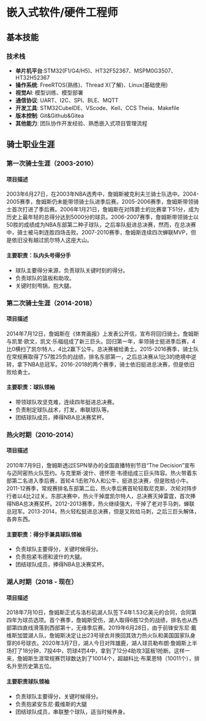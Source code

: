 # 嵌入式软件/硬件工程师

## 基本技能

### 技术栈

* **单片机平台**:STM32(F1/G4/H5)、HT32F52367、MSPM0G3507、HT32H52367
* **操作系统**: FreeRTOS(熟练)、Thread X(了解)、Linux(基础使用)
* **视觉AI**: 模型训练、模型部署
* **通信协议**: UART、I2C、SPI、BLE、MQTT
* **开发工具**: STM32CubeIDE、VScode、Keil、CCS Theia、Makefile
* **版本控制**: Git&Github&Gitea
* **其他能力**: 团队协作开发经验、熟悉嵌入式项目管理流程


## 骑士职业生涯

### 第一次骑士生涯（2003-2010）

#### 项目描述

2003年6月27日，在2003年NBA选秀中，詹姆斯被克利夫兰骑士队选中。2004-2005赛季，詹姆斯仍未能带领骑士队进季后赛。2005-2006赛季，詹姆斯带领骑士首次打进了季后赛。2006年1月21日，詹姆斯在对阵爵士的比赛拿下51分，成为历史上最年轻的总得分达到5000分的球员。2006-2007赛季，詹姆斯带领骑士以50胜的成绩成为NBA东部第二种子球队，之后率队挺进总决赛，然而，在总决赛中，骑士被马刺连胜四场击败。2007-2010赛季，詹姆斯连续四次蝉联MVP，但是依旧没有越过凯尔特人这座大山。

#### 主要职责：队内头号得分手

* 球队主要得分来源，负责球队关键时刻的得分。
* 负责球队的篮板和助攻。
* 关键时刻甩锅，抱大腿。

### 第二次骑士生涯（2014-2018）

#### 项目描述

2014年7月12日，詹姆斯在《体育画报》上发表公开信，宣布将回归骑士。詹姆斯与凯里·欧文，凯文·乐福组成了新三巨头。回归第一年，率领骑士挺进季后赛，4比0横扫了凯尔特人，4比2赢下公牛。总决赛被给勇士。2015-2016赛季，骑士队在常规赛取得了57胜25负的战绩，排名东部第一，之后总决赛从1比3的绝境中逆转，拿下NBA总冠军。2016-2018的两个赛季，骑士依旧挺进总决赛，但是依旧败给勇士。

#### 主要职责：球队领袖

* 带领球队攻坚克难，连续四年挺进总决赛。
* 负责制定球队战术，打发，串联球队等。
* 团结球队成员，捧得NBA总决赛奖杯。

### 热火时期（2010-2014）

#### 项目描述

2010年7月9日，詹姆斯透过ESPN举办的全国直播特别节目“The Decision”宣布与迈阿密热火队签约。与克里斯·波什、德怀恩·韦德组成三巨头阵容。热火带着东部第二名进入季后赛，首轮4:1击败76人和公牛，挺进总决赛，但是败给小牛。2011-12赛季，常规赛排名东部第二后，热火季后赛首轮轻取尼克斯，次轮对阵步行者以4比2过关。东部决赛中，热火干掉度凯尔特人，总决赛灭掉雷霆，首次捧得NBA总决赛奖杯。2012-2013赛季，热火继续强大，干掉了老对手马刺，蝉联总冠军。2013-2014，热火轻松挺进总决赛，但是又败给马刺，之后三巨头解体，各奔东西。

#### 主要职责：得分手兼具球队领袖

* 负责球队主要得分，关键时候得分。
* 负责抱紧韦德和波什的大腿。
* 团结球队成员，捧得NBA总决赛奖杯。

### 湖人时期（2018 - 现在）

#### 项目描述

2018年7月10日，詹姆斯正式与洛杉矶湖人队签下4年1.53亿美元的合同，合同第四年为球员选项。首个赛季，詹姆斯受伤，湖人取得6胜12负的战绩，排名也从西部第四直线滑落到西部第十，无缘季后赛。2019年6月28日，由于前锋安东尼·戴维斯加盟湖人队，詹姆斯决定让出23号球衣并换回其效力热火队和美国国家队身穿的6号球衣。2020年3月7日，湖人今日对阵雄鹿，湖人球员勒布朗·詹姆斯上半场打了18分钟，7投4中，罚球4罚4中，拿到了12分4助攻3篮板1抢断。这样一来，詹姆斯生涯常规赛罚球数达到了10014个，超越科比·布莱恩特（10011个），排名升至历史第五位。

#### 主要职责球队领袖

* 负责球队主要得分，关键时候得分。
* 负责抱紧安东尼·戴维斯的大腿
* 团结球队成员，串联整个球队，适当时候养身。

